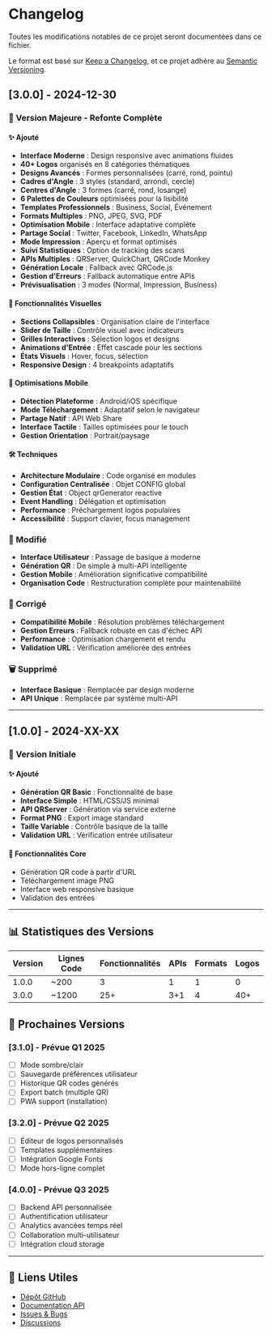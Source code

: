 # Changelog

Toutes les modifications notables de ce projet seront documentées dans ce fichier.

Le format est basé sur [Keep a Changelog](https://keepachangelog.com/fr/1.0.0/),
et ce projet adhère au [Semantic Versioning](https://semver.org/spec/v2.0.0.html).

## [3.0.0] - 2024-12-30

### 🎉 Version Majeure - Refonte Complète

#### ✨ Ajouté
- **Interface Moderne** : Design responsive avec animations fluides
- **40+ Logos** organisés en 8 catégories thématiques
- **Designs Avancés** : Formes personnalisées (carré, rond, pointu)
- **Cadres d'Angle** : 3 styles (standard, arrondi, cercle)
- **Centres d'Angle** : 3 formes (carré, rond, losange)
- **6 Palettes de Couleurs** optimisées pour la lisibilité
- **Templates Professionnels** : Business, Social, Événement
- **Formats Multiples** : PNG, JPEG, SVG, PDF
- **Optimisation Mobile** : Interface adaptative complète
- **Partage Social** : Twitter, Facebook, LinkedIn, WhatsApp
- **Mode Impression** : Aperçu et format optimisés
- **Suivi Statistiques** : Option de tracking des scans
- **APIs Multiples** : QRServer, QuickChart, QRCode Monkey
- **Génération Locale** : Fallback avec QRCode.js
- **Gestion d'Erreurs** : Fallback automatique entre APIs
- **Prévisualisation** : 3 modes (Normal, Impression, Business)

#### 🎨 Fonctionnalités Visuelles
- **Sections Collapsibles** : Organisation claire de l'interface
- **Slider de Taille** : Contrôle visuel avec indicateurs
- **Grilles Interactives** : Sélection logos et designs
- **Animations d'Entrée** : Effet cascade pour les sections
- **États Visuels** : Hover, focus, sélection
- **Responsive Design** : 4 breakpoints adaptatifs

#### 📱 Optimisations Mobile
- **Détection Plateforme** : Android/iOS spécifique
- **Mode Téléchargement** : Adaptatif selon le navigateur
- **Partage Natif** : API Web Share
- **Interface Tactile** : Tailles optimisées pour le touch
- **Gestion Orientation** : Portrait/paysage

#### 🛠️ Techniques
- **Architecture Modulaire** : Code organisé en modules
- **Configuration Centralisée** : Objet CONFIG global
- **Gestion État** : Object qrGenerator reactive
- **Event Handling** : Délégation et optimisation
- **Performance** : Préchargement logos populaires
- **Accessibilité** : Support clavier, focus management

### 🔧 Modifié
- **Interface Utilisateur** : Passage de basique à moderne
- **Génération QR** : De simple à multi-API intelligente
- **Gestion Mobile** : Amélioration significative compatibilité
- **Organisation Code** : Restructuration complète pour maintenabilité

### 🐛 Corrigé
- **Compatibilité Mobile** : Résolution problèmes téléchargement
- **Gestion Erreurs** : Fallback robuste en cas d'échec API
- **Performance** : Optimisation chargement et rendu
- **Validation URL** : Vérification améliorée des entrées

### 🗑️ Supprimé
- **Interface Basique** : Remplacée par design moderne
- **API Unique** : Remplacée par système multi-API

---

## [1.0.0] - 2024-XX-XX

### 🎉 Version Initiale

#### ✨ Ajouté
- **Génération QR Basic** : Fonctionnalité de base
- **Interface Simple** : HTML/CSS/JS minimal
- **API QRServer** : Génération via service externe
- **Format PNG** : Export image standard
- **Taille Variable** : Contrôle basique de la taille
- **Validation URL** : Vérification entrée utilisateur

#### 🎯 Fonctionnalités Core
- Génération QR code à partir d'URL
- Téléchargement image PNG
- Interface web responsive basique
- Validation des entrées

---

## 📊 Statistiques des Versions

| Version | Lignes Code | Fonctionnalités | APIs | Formats | Logos |
|---------|-------------|-----------------|------|---------|-------|
| 1.0.0   | ~200        | 3               | 1    | 1       | 0     |
| 3.0.0   | ~1200       | 25+             | 3+1  | 4       | 40+   |

## 🎯 Prochaines Versions

### [3.1.0] - Prévue Q1 2025
- [ ] Mode sombre/clair
- [ ] Sauvegarde préférences utilisateur
- [ ] Historique QR codes générés
- [ ] Export batch (multiple QR)
- [ ] PWA support (installation)

### [3.2.0] - Prévue Q2 2025
- [ ] Éditeur de logos personnalisés
- [ ] Templates supplémentaires
- [ ] Intégration Google Fonts
- [ ] Mode hors-ligne complet

### [4.0.0] - Prévue Q3 2025
- [ ] Backend API personnalisée
- [ ] Authentification utilisateur
- [ ] Analytics avancées temps réel
- [ ] Collaboration multi-utilisateur
- [ ] Intégration cloud storage

---

## 🔗 Liens Utiles

- [Dépôt GitHub](https://github.com/Laurent-67370/qr-code-generator)
- [Documentation API](./v3/README.md)
- [Issues & Bugs](https://github.com/Laurent-67370/qr-code-generator/issues)
- [Discussions](https://github.com/Laurent-67370/qr-code-generator/discussions)
